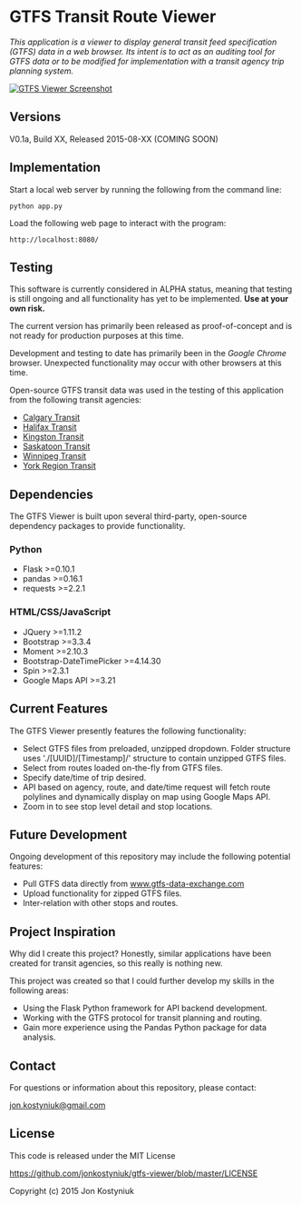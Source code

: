 # GTFS Transit Route Viewer #
*This application is a viewer to display general transit feed specification (GTFS) data in a web browser. Its intent is to act as an auditing tool for GTFS data or to be modified for implementation with a transit agency trip planning system.*

[![GTFS Viewer Screenshot](https://github.com/jonkostyniuk/gtfs-viewer/blob/master/SCREENSHOT.png?raw=true)](https://github.com/jonkostyniuk/gtfs-viewer/blob/master/SCREENSHOT.png?raw=true)

## Versions ##
V0.1a, Build XX, Released 2015-08-XX (COMING SOON)

## Implementation ##
Start a local web server by running the following from the command line:

	python app.py
	
Load the following web page to interact with the program:
	
	http://localhost:8080/ 

## Testing ##
This software is currently considered in ALPHA status, meaning that testing is still ongoing and all functionality has yet to be implemented. **Use at your own risk.**

The current version has primarily been released as proof-of-concept and is not ready for production purposes at this time.

Development and testing to date has primarily been in the *Google Chrome* browser. Unexpected functionality may occur with other browsers at this time.

Open-source GTFS transit data was used in the testing of this application from the following transit agencies:
* [Calgary Transit](http://www.calgarytransit.com)
* [Halifax Transit](http://www.halifax.ca/transit/)
* [Kingston Transit](http://www.kingstontransit.ca)
* [Saskatoon Transit](https://transit.saskatoon.ca/)
* [Winnipeg Transit](http://www.winnipegtransit.com)
* [York Region Transit](http://www.yrt.ca)

## Dependencies ##
The GTFS Viewer is built upon several third-party, open-source dependency packages to provide functionality.

### Python ###
* Flask >=0.10.1
* pandas >=0.16.1
* requests >=2.2.1

### HTML/CSS/JavaScript ###
* JQuery >=1.11.2
* Bootstrap >=3.3.4
* Moment >=2.10.3
* Bootstrap-DateTimePicker >=4.14.30
* Spin >=2.3.1
* Google Maps API >=3.21

## Current Features ##
The GTFS Viewer presently features the following functionality:
* Select GTFS files from preloaded, unzipped dropdown. Folder structure uses './[UUID]/[Timestamp]/' structure to contain unzipped GTFS files.
* Select from routes loaded on-the-fly from GTFS files.
* Specify date/time of trip desired.
* API based on agency, route, and date/time request will fetch route polylines and dynamically display on map using Google Maps API.
* Zoom in to see stop level detail and stop locations.

## Future Development ##
Ongoing development of this repository may include the following potential features:
* Pull GTFS data directly from www.gtfs-data-exchange.com
* Upload functionality for zipped GTFS files.
* Inter-relation with other stops and routes.

## Project Inspiration ##
Why did I create this project? Honestly, similar applications have been created for transit agencies, so this really is nothing new.

This project was created so that I could further develop my skills in the following areas:
* Using the Flask Python framework for API backend development.
* Working with the GTFS protocol for transit planning and routing.
* Gain more experience using the Pandas Python package for data analysis.

## Contact ##
For questions or information about this repository, please contact:

jon.kostyniuk@gmail.com

## License ##
This code is released under the MIT License

https://github.com/jonkostyniuk/gtfs-viewer/blob/master/LICENSE

Copyright (c) 2015 Jon Kostyniuk
